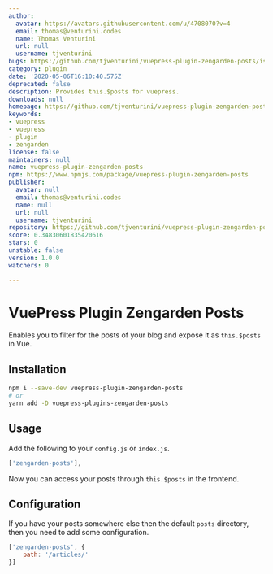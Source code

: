```yaml
---
author:
  avatar: https://avatars.githubusercontent.com/u/4708070?v=4
  email: thomas@venturini.codes
  name: Thomas Venturini
  url: null
  username: tjventurini
bugs: https://github.com/tjventurini/vuepress-plugin-zengarden-posts/issues
category: plugin
date: '2020-05-06T16:10:40.575Z'
deprecated: false
description: Provides this.$posts for vuepress.
downloads: null
homepage: https://github.com/tjventurini/vuepress-plugin-zengarden-posts#readme
keywords:
- vuepress
- vuepress
- plugin
- zengarden
license: false
maintainers: null
name: vuepress-plugin-zengarden-posts
npm: https://www.npmjs.com/package/vuepress-plugin-zengarden-posts
publisher:
  avatar: null
  email: thomas@venturini.codes
  name: null
  url: null
  username: tjventurini
repository: https://github.com/tjventurini/vuepress-plugin-zengarden-posts
score: 0.34830601835420616
stars: 0
unstable: false
version: 1.0.0
watchers: 0

---
```


# VuePress Plugin Zengarden Posts

Enables you to filter for the posts of your blog and expose it as `this.$posts` in Vue.

## Installation

```bash
npm i --save-dev vuepress-plugin-zengarden-posts
# or 
yarn add -D vuepress-plugins-zengarden-posts
```

## Usage

Add the following to your `config.js` or `index.js`.

```javascript
['zengarden-posts'],
```

Now you can access your posts through `this.$posts` in the frontend.

## Configuration

If you have your posts somewhere else then the default `posts` directory, then you need to add some configuration.

```javascript
['zengarden-posts', {
    path: '/articles/'
}]
```

